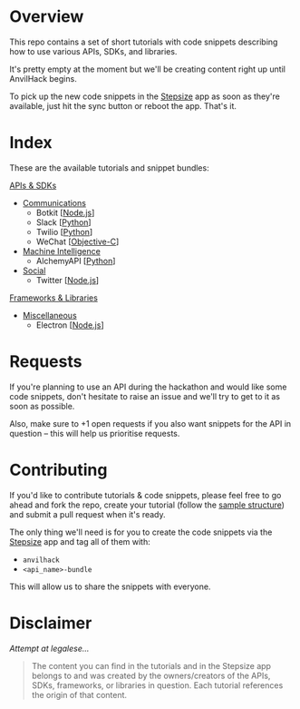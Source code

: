 # Overview

This repo contains a set of short tutorials with code snippets describing how to use various APIs, SDKs, and libraries.

It's pretty empty at the moment but we'll be creating content right up until AnvilHack begins.

To pick up the new code snippets in the [Stepsize](http://stepsize.com/?ref=anvilhack) app as soon as they're available, just hit the sync button or reboot the app. That's it.

# Index

These are the available tutorials and snippet bundles:

[APIs & SDKs](https://github.com/Stepsize/tutorials/tree/master/apis_sdks)
- [Communications](https://github.com/Stepsize/tutorials/tree/master/apis_sdks/communications)
  - Botkit [[Node.js](https://github.com/Stepsize/tutorials/blob/master/apis_sdks/communications/botkit_js.md)]
  - Slack [[Python](https://github.com/Stepsize/tutorials/blob/master/apis_sdks/communications/slack_py.md)]
  - Twilio [[Python](https://github.com/Stepsize/tutorials/blob/master/apis_sdks/communications/twilio_py.md)]
  - WeChat [[Objective-C](https://github.com/Stepsize/tutorials/blob/master/apis_sdks/communications/wechat_objc.md)]
- [Machine Intelligence](https://github.com/Stepsize/tutorials/tree/master/apis_sdks/machine_intelligence)
  - AlchemyAPI [[Python](https://github.com/Stepsize/tutorials/blob/master/apis_sdks/machine_intelligence/alchemyapi_py.md)]
- [Social](https://github.com/Stepsize/tutorials/tree/master/apis_sdks/social)
  - Twitter [[Node.js](https://github.com/Stepsize/tutorials/blob/master/apis_sdks/social/twitter_js.md)]

[Frameworks & Libraries](https://github.com/Stepsize/tutorials/tree/master/frameworks_libraries)
- [Miscellaneous](https://github.com/Stepsize/tutorials/tree/master/frameworks_libraries/misc)
  - Electron [[Node.js](https://github.com/Stepsize/tutorials/tree/master/frameworks_libraries/misc/electron_js.md)]

# Requests

If you're planning to use an API during the hackathon and would like some code snippets, don't hesitate to raise an issue and we'll try to get to it as soon as possible.

Also, make sure to +1 open requests if you also want snippets for the API in question – this will help us prioritise requests.

# Contributing

If you'd like to contribute tutorials & code snippets, please feel free to go ahead and fork the repo, create your tutorial (follow the [sample structure](https://github.com/Stepsize/tutorials/blob/master/sample.md)) and submit a pull request when it's ready.

The only thing we'll need is for you to create the code snippets via the [Stepsize](http://stepsize.com/?ref=anvilhack) app and tag all of them with:
- `anvilhack`
- `<api_name>-bundle`

This will allow us to share the snippets with everyone.

# Disclaimer

_Attempt at legalese..._
>The content you can find in the tutorials and in the Stepsize app belongs to and was created by the owners/creators of the APIs, SDKs, frameworks, or libraries in question. Each tutorial references the origin of that content.
